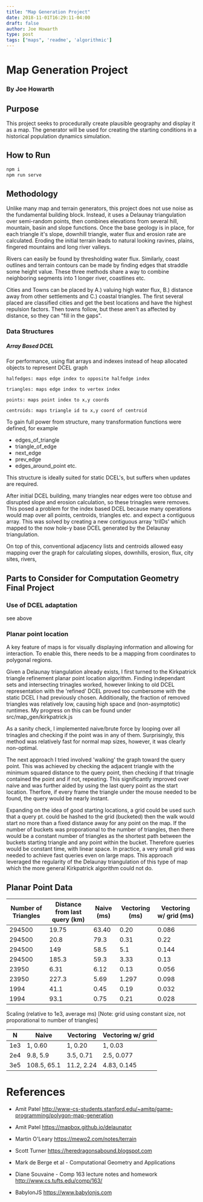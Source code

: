 ```yaml
---
title: "Map Generation Project"
date: 2018-11-01T16:29:11-04:00
draft: false
author: Joe Howarth
type: post
tags: ["maps", 'readme', 'algorithmic']
---
```


# Map Generation Project
### By Joe Howarth

## Purpose
This project seeks to procedurally create plausible geography
and display it as a map.
The generator will be used for creating the starting
conditions in a historical population dynamics simulation.

## How to Run

```bash
npm i
npm run serve
```

## Methodology
Unlike many map and terrain generators, this project does
not use noise as the fundamental building block.
Instead, it uses a Delaunay triangulation over
semi-random points, then combines elevations from several
hill, mountain, basin and slope functions. Once the base
geology is in place, for each triangle it's slope, downhill triangle,
water flux and erosion rate are calculated. Eroding the initial
terrain leads to natural looking ravines, plains, fingered mountains
and long river valleys.

Rivers can easily be found by thresholding water flux. Similarly, coast
outlines and terrain contours can be made by finding edges that straddle
some height value. These three methods share a way to combine neighboring
segments into 1 longer river, coastlines etc.

Cities and Towns can be placed by A.) valuing high water flux,
B.) distance away from other settlements and C.) coastal triangles.
The first several placed are classified cities and  get the best
locations and have the highest repulsion factors. Then towns follow,
but these aren't as affected by distance, so they can
"fill in the gaps".


### Data Structures

##### Array Based DCEL

For performance, using flat arrays and indexes instead of heap
allocated objects to represent DCEL graph

    halfedges: maps edge index to opposite halfedge index

    triangles: maps edge index to vertex index

    points: maps point index to x,y coords

    centroids: maps triangle id to x,y coord of centroid

To gain full power from structure, many transformation functions
were defined, for example

- edges_of_triangle
- triangle_of_edge
- next_edge
- prev_edge
- edges_around_point    etc.

This structure is ideally suited for static DCEL's, but suffers when
updates are required.

After initial DCEL building, many triangles near edges were too
obtuse and disrupted slope and erosion calculation, so these trinagles
were removes. This posed a problem for the index based DCEL because
many operations would map over all points, centroids, triangles etc.
and expect a contiguous array. This was solved by creating a new
contiguous array 'triIDs' which mapped to the now hole-y base DCEL
generated by the Delaunay triangulation.

On top of this, conventional adjacency lists and centroids allowed
easy mapping over the graph for calculating slopes,
downhills, erosion, flux, city sites, rivers,

## Parts to Consider for Computation Geometry Final Project

### Use of DCEL adaptation

see above

### Planar point location

A key feature of maps is for visually displaying information and
allowing for interaction. To enable this, there needs to be a mapping
from coordinates to polygonal regions.

Given a Delaunay triangulation already exists, I first turned to the
Kirkpatrick triangle refinement planar point location algorithm.
Finding independant sets and intersecting trinagles worked, however
linking to old DCEL representation with the 'refined' DCEL proved too
cumbersome with the static DCEL I had previously chosen. Additionally,
the fraction of removed triangles was relatively low, causing high space and
(non-asymptotic) runtimes. My progress on this can be found under src/map_gen/kirkpatrick.js

As a sanity check, I implemented naive/brute force by looping over all trinagles
and checking if the point was in any of them. Surprisingly, this method was relatively
fast for normal map sizes, however, it was clearly non-optimal.

The next approach I tried involved 'walking' the graph toward the query point.
This was achieved by checking the adjacent triangle with the minimum squared
distance to the query point, then checking if that trinagle contained the point and if not,
repeating. This significantly improved over naive and was further aided by using the last query point as the start location. Therfore, if every frame the triangle under the mouse
needed to be found, the query would be nearly instant.

Expanding on the idea of good starting locations, a grid could be used such that a query
pt. could be hashed to the grid (bucketed) then the walk would start no more than a fixed
distance away for any point on the map. If the number of buckets was proporational to the
number of triangles, then there would be a constant number of triangles as the shortest path
between the buckets starting triangle and any point within the bucket. Therefore queries
would be constant time, with linear space. In practice, a very small grid was needed to
achieve fast queries even on large maps. This approach leveraged the regularity of the
Delaunay triangulation of this type of map which the more general Kirkpatrick algorithm
could not do.

## Planar Point Data

| Number of Triangles| Distance from last query (km)| Naive (ms)| Vectoring (ms)| Vectoring w/ grid (ms)|
| ---------  | -------| --------- | ---------- | -------- |
|  294500  | 19.75    | 63.40 | 0.20  | 0.086 |
|  294500  | 20.8     | 79.3  | 0.31  | 0.22 |
|  294500  | 149      | 58.5  | 5.1   | 0.144 |
|  294500  | 185.3    | 59.3  | 3.33  | 0.13 |
|  23950   | 6.31 | 6.12 | 0.13   | 0.056 |
|  23950   | 227.3 | 5.69 | 1.297 | 0.098 |
|  1994   | 41.1 | 0.45 | 0.19    | 0.032 |
|  1994   | 93.1 |  0.75 | 0.21  |   0.028|


Scaling  (relative to 1e3, average ms) [Note: grid using constant size, not proporational to number of triangles]

| N | Naive | Vectoring | Vectoring w/ grid |
| ----- | ---- | ---- | --- |
| 1e3 | 1, 0.60 | 1, 0.20 | 1, 0.03|
| 2e4 | 9.8, 5.9 |  3.5, 0.71 | 2.5, 0.077|
| 3e5 | 108.5, 65.1 | 11.2, 2.24 | 4.83, 0.145


# References

* Amit Patel http://www-cs-students.stanford.edu/~amitp/game-programming/polygon-map-generation

* Amit Patel https://mapbox.github.io/delaunator

* Martin O'Leary https://mewo2.com/notes/terrain

* Scott Turner https://heredragonsabound.blogspot.com

* Mark de Berge et al - Computational Geometry and Applications

* Diane Souvaine - Comp 163 lecture notes and homework http://www.cs.tufts.edu/comp/163/

* BabylonJS https://www.babylonjs.com
